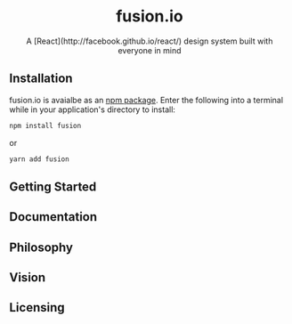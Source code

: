 
<h1 align='center'>fusion.io</h1>
<p align='center'>A [React](http://facebook.github.io/react/) design system built with everyone in mind</p>

<h2>Installation</h2>
fusion.io is avaialbe as an <a href="https://www.npmjs.com/package/@fusion-io">npm package</a>. Enter the following into a terminal while in your application's directory to install:


```javascript
npm install fusion
```

or

```javascript
yarn add fusion
```

<h2>Getting Started</h2>

<h2>Documentation</h2>

<h2>Philosophy</h2>

<h2>Vision</h2>

<h2>Licensing</h2>

